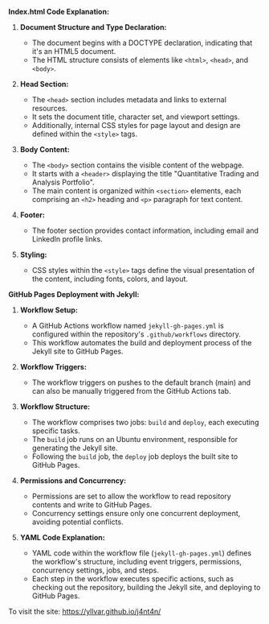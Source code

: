 
**Index.html Code Explanation:**

1. **Document Structure and Type Declaration:**
   - The document begins with a DOCTYPE declaration, indicating that it's an HTML5 document.
   - The HTML structure consists of elements like `<html>`, `<head>`, and `<body>`.

2. **Head Section:**
   - The `<head>` section includes metadata and links to external resources.
   - It sets the document title, character set, and viewport settings.
   - Additionally, internal CSS styles for page layout and design are defined within the `<style>` tags.

3. **Body Content:**
   - The `<body>` section contains the visible content of the webpage.
   - It starts with a `<header>` displaying the title "Quantitative Trading and Analysis Portfolio".
   - The main content is organized within `<section>` elements, each comprising an `<h2>` heading and `<p>` paragraph for text content.

4. **Footer:**
   - The footer section provides contact information, including email and LinkedIn profile links.

5. **Styling:**
   - CSS styles within the `<style>` tags define the visual presentation of the content, including fonts, colors, and layout.

**GitHub Pages Deployment with Jekyll:**

1. **Workflow Setup:**
   - A GitHub Actions workflow named `jekyll-gh-pages.yml` is configured within the repository's `.github/workflows` directory.
   - This workflow automates the build and deployment process of the Jekyll site to GitHub Pages.

2. **Workflow Triggers:**
   - The workflow triggers on pushes to the default branch (main) and can also be manually triggered from the GitHub Actions tab.

3. **Workflow Structure:**
   - The workflow comprises two jobs: `build` and `deploy`, each executing specific tasks.
   - The `build` job runs on an Ubuntu environment, responsible for generating the Jekyll site.
   - Following the `build` job, the `deploy` job deploys the built site to GitHub Pages.

4. **Permissions and Concurrency:**
   - Permissions are set to allow the workflow to read repository contents and write to GitHub Pages.
   - Concurrency settings ensure only one concurrent deployment, avoiding potential conflicts.

5. **YAML Code Explanation:**
   - YAML code within the workflow file (`jekyll-gh-pages.yml`) defines the workflow's structure, including event triggers, permissions, concurrency settings, jobs, and steps.
   - Each step in the workflow executes specific actions, such as checking out the repository, building the Jekyll site, and deploying to GitHub Pages.

To visit the site: https://yllvar.github.io/j4nt4n/
